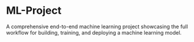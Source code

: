 # ML-Project
A comprehensive end-to-end machine learning project showcasing the full workflow for building, training, and deploying a machine learning model.

